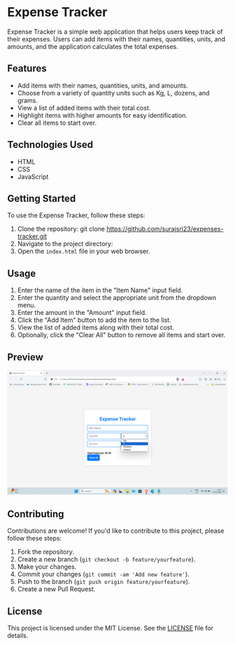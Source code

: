 # Expense Tracker
Expense Tracker is a simple web application that helps users keep track of their expenses. Users can add items with their names, quantities, units, and amounts, and the application calculates the total expenses.

## Features
- Add items with their names, quantities, units, and amounts.
- Choose from a variety of quantity units such as Kg, L, dozens, and grams.
- View a list of added items with their total cost.
- Highlight items with higher amounts for easy identification.
- Clear all items to start over.

## Technologies Used
- HTML
- CSS
- JavaScript

## Getting Started
To use the Expense Tracker, follow these steps:
1. Clone the repository:
   git clone https://github.com/surajsri23/expenses-tracker.git
2. Navigate to the project directory:
3. Open the `index.html` file in your web browser.

## Usage
1. Enter the name of the item in the "Item Name" input field.
2. Enter the quantity and select the appropriate unit from the dropdown menu.
3. Enter the amount in the "Amount" input field.
4. Click the "Add Item" button to add the item to the list.
5. View the list of added items along with their total cost.
6. Optionally, click the "Clear All" button to remove all items and start over.

## Preview
![Expense Tracker Preview](preview.png)

## Contributing
Contributions are welcome! If you'd like to contribute to this project, please follow these steps:
1. Fork the repository.
2. Create a new branch (`git checkout -b feature/yourfeature`).
3. Make your changes.
4. Commit your changes (`git commit -am 'Add new feature'`).
5. Push to the branch (`git push origin feature/yourfeature`).
6. Create a new Pull Request.

## License

This project is licensed under the MIT License. See the [LICENSE](LICENSE) file for details.



